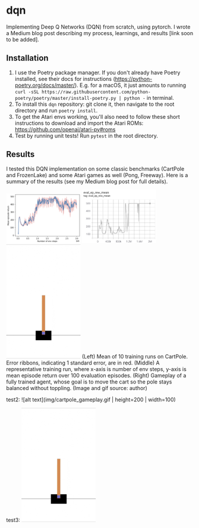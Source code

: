 # dqn
Implementing Deep Q Networks (DQN) from scratch, using pytorch. I wrote a Medium blog post describing my process,
learnings, and results [link soon to be added].

## Installation
1. I use the Poetry package manager. If you don't already have Poetry installed, see their docs for instructions
(https://python-poetry.org/docs/master/). E.g. for a macOS, it just amounts to running
`curl -sSL https://raw.githubusercontent.com/python-poetry/poetry/master/install-poetry.py | python -` in terminal.
2. To install this `dqn` repository: git clone it, then navigate to the root directory and run `poetry install`.
3. To get the Atari envs working, you'll also need to follow these short instructions to download and import the Atari
ROMs: https://github.com/openai/atari-py#roms
4. Test by running unit tests! Run `pytest` in the root directory.

## Results
I tested this DQN implementation on some classic benchmarks (CartPole and FrozenLake) and some Atari games as well
(Pong, Freeway). Here is a summary of the results (see my Medium blog post for full details).

<img src="img/cartpole_training_mean.png" width="200"/>
<img src="img/cartpole_training_1.png" width="200"/>
<img src="img/cartpole_gameplay.gif" width="200"/>
(Left) Mean of 10 training runs on CartPole. Error ribbons, indicating 1 standard error, are in red. (Middle) A
representative training run, where x-axis is number of env steps, y-axis is mean episode return over 100 evaluation
episodes. (Right) Gameplay of a fully trained agent, whose goal is to move the cart so the pole stays balanced without
toppling. (Image and gif source: author)

test2: ![alt text](img/cartpole_gameplay.gif | height=200 | width=100)

test3: <img src="img/cartpole_gameplay.gif" width="200"/>
